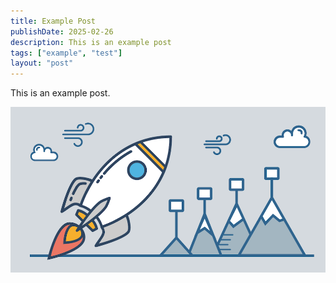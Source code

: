 ```yaml
---
title: Example Post
publishDate: 2025-02-26
description: This is an example post
tags: ["example", "test"]
layout: "post"
---
```


This is an example post.

![rocket](./rocket.png)